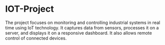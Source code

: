 # IOT-Project


The project focuses on monitoring and controlling industrial systems in real time using IoT technology. It captures data from sensors, processes it on a server, and displays it on a responsive dashboard. It also allows remote control of connected devices.
